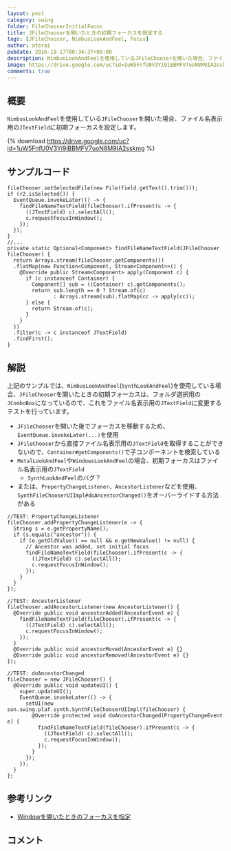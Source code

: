 ```yaml
---
layout: post
category: swing
folder: FileChooserInitialFocus
title: JFileChooserを開いたときの初期フォーカスを設定する
tags: [JFileChooser, NimbusLookAndFeel, Focus]
author: aterai
pubdate: 2016-10-17T00:34:37+09:00
description: NimbusLookAndFeelを使用しているJFileChooserを開いた場合、ファイル名表示用のJTextFieldに初期フォーカスを設定します。
image: https://drive.google.com/uc?id=1uW5FnfU0V3Yi9iBBMFV7uoN8M9IA2sskmg
comments: true
---
```

## 概要
`NimbusLookAndFeel`を使用している`JFileChooser`を開いた場合、ファイル名表示用の`JTextField`に初期フォーカスを設定します。

{% download https://drive.google.com/uc?id=1uW5FnfU0V3Yi9iBBMFV7uoN8M9IA2sskmg %}

## サンプルコード
<pre class="prettyprint"><code>fileChooser.setSelectedFile(new File(field.getText().trim()));
if (r2.isSelected()) {
  EventQueue.invokeLater(() -&gt; {
    findFileNameTextField(fileChooser).ifPresent(c -&gt; {
      ((JTextField) c).selectAll();
      c.requestFocusInWindow();
    });
  });
}
//...
private static Optional&lt;Component&gt; findFileNameTextField(JFileChooser fileChooser) {
  return Arrays.stream(fileChooser.getComponents())
  .flatMap(new Function&lt;Component, Stream&lt;Component&gt;&gt;() {
    @Override public Stream&lt;Component&gt; apply(Component c) {
      if (c instanceof Container) {
        Component[] sub = ((Container) c).getComponents();
        return sub.length == 0 ? Stream.of(c)
               : Arrays.stream(sub).flatMap(cc -&gt; apply(cc));
      } else {
        return Stream.of(c);
      }
    }
  })
  .filter(c -&gt; c instanceof JTextField)
  .findFirst();
}
</code></pre>

## 解説
上記のサンプルでは、`NimbusLookAndFeel`(`SynthLookAndFeel`)を使用している場合、`JFileChooser`を開いたときの初期フォーカスは、フォルダ選択用の`JComboBox`になっているので、これをファイル名表示用の`JTextField`に変更するテストを行っています。

- `JFileChooser`を開いた後でフォーカスを移動するため、`EventQueue.invokeLater(...)`を使用
- `JFileChooser`から直接ファイル名表示用の`JTextField`を取得することができないので、`Container#getComponents()`で子コンポーネントを検索している
- `MetalLookAndFeel`や`WindowsLookAndFeel`の場合、初期フォーカスはファイル名表示用の`JTextField`
    - `SynthLookAndFeel`のバグ？
- または、`PropertyChangeListener`、`AncestorListener`などを使用、`SynthFileChooserUIImpl#doAncestorChanged()`をオーバーライドする方法がある

<!-- dummy comment line for breaking list -->

<pre class="prettyprint"><code>//TEST: PropertyChangeListener
fileChooser.addPropertyChangeListener(e -&gt; {
  String s = e.getPropertyName();
  if (s.equals("ancestor")) {
    if (e.getOldValue() == null &amp;&amp; e.getNewValue() != null) {
      // Ancestor was added, set initial focus
      findFileNameTextField(fileChooser).ifPresent(c -&gt; {
        ((JTextField) c).selectAll();
        c.requestFocusInWindow();
      });
    }
  }
});
</code></pre>

<pre class="prettyprint"><code>//TEST: AncestorListener
fileChooser.addAncestorListener(new AncestorListener() {
  @Override public void ancestorAdded(AncestorEvent e) {
    findFileNameTextField(fileChooser).ifPresent(c -&gt; {
      ((JTextField) c).selectAll();
      c.requestFocusInWindow();
    });
  }
  @Override public void ancestorMoved(AncestorEvent e) {}
  @Override public void ancestorRemoved(AncestorEvent e) {}
});
</code></pre>

<pre class="prettyprint"><code>//TEST: doAncestorChanged
fileChooser = new JFileChooser() {
  @Override public void updateUI() {
    super.updateUI();
    EventQueue.invokeLater(() -&gt; {
      setUI(new sun.swing.plaf.synth.SynthFileChooserUIImpl(fileChooser) {
        @Override protected void doAncestorChanged(PropertyChangeEvent e) {
          findFileNameTextField(fileChooser).ifPresent(c -&gt; {
            ((JTextField) c).selectAll();
            c.requestFocusInWindow();
          });
        }
      });
    });
  }
};
</code></pre>

## 参考リンク
- [Windowを開いたときのフォーカスを指定](https://ateraimemo.com/Swing/DefaultFocus.html)

<!-- dummy comment line for breaking list -->

## コメント
